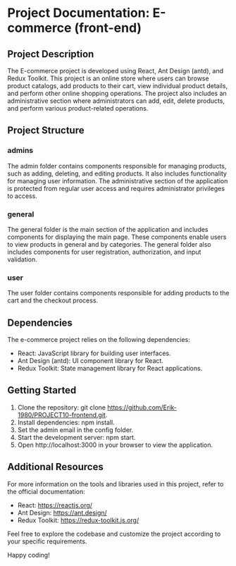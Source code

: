 # Project Documentation: E-commerce (front-end)

## Project Description

The E-commerce project is developed using React, Ant Design (antd), and Redux Toolkit. This project is an online store where users can browse product catalogs, add products to their cart, view individual product details, and perform other online shopping operations. The project also includes an administrative section where administrators can add, edit, delete products, and perform various product-related operations.

## Project Structure

### admins

The admin folder contains components responsible for managing products, such as adding, deleting, and editing products. It also includes functionality for managing user information. The administrative section of the application is protected from regular user access and requires administrator privileges to access.

### general

The general folder is the main section of the application and includes components for displaying the main page. These components enable users to view products in general and by categories. The general folder also includes components for user registration, authorization, and input validation.

### user

The user folder contains components responsible for adding products to the cart and the checkout process.

## Dependencies

The e-commerce project relies on the following dependencies:

* React: JavaScript library for building user interfaces.
* Ant Design (antd): UI component library for React.
* Redux Toolkit: State management library for React applications.

## Getting Started

1. Clone the repository: git clone <https://github.com/Erik-1980/PROJECT10-frontend.git>.
2. Install dependencies: npm install.
3. Set the admin email in the config folder.
4. Start the development server: npm start.
5. Open http://localhost:3000 in your browser to view the application.

## Additional Resources

For more information on the tools and libraries used in this project, refer to the official documentation:

* React: https://reactjs.org/
* Ant Design: https://ant.design/
* Redux Toolkit: https://redux-toolkit.js.org/

Feel free to explore the codebase and customize the project according to your specific requirements.

Happy coding!